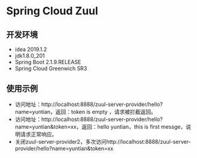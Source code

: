# Spring Cloud Zuul

## 开发环境

- idea 2019.1.2
- jdk1.8.0_201
- Spring Boot 2.1.9.RELEASE
- Spring Cloud Greenwich SR3

## 使用示例

- 访问地址：http://localhost:8888/zuul-server-provider/hello?name=yuntian，返回：token is empty ，请求被拦截返回。
- 访问地址：http://localhost:8888/zuul-server-provider/hello?name=yuntian&token=xx，返回：hello yuntian，this is first messge，说明请求正常响应。
- 关闭zuul-server-provider2，多次访问http://localhost:8888/zuul-server-provider/hello?name=yuntian&token=xx